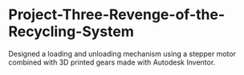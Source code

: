 # Project-Three-Revenge-of-the-Recycling-System
Designed a loading and unloading mechanism using a stepper motor combined with 3D printed gears made with Autodesk Inventor.
